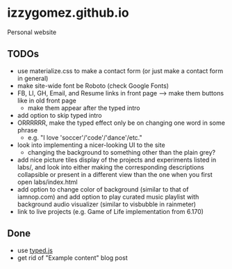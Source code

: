 # izzygomez.github.io
Personal website

## TODOs
* use materialize.css to make a contact form (or just make a contact form in general)
* make site-wide font be Roboto (check Google Fonts)
* FB, LI, GH, Email, and Resume links in front page --> make them buttons like in old front page
	- make them appear after the typed intro
* add option to skip typed intro
* ORRRRRR, make the typed effect only be on changing one word in some phrase
	- e.g. "I love 'soccer'/'code'/'dance'/etc."
* look into implementing a nicer-looking UI to the site
	- changing the background to something other than the plain grey?
* add nice picture tiles display of the projects and experiments listed in labs/, and look into either making the corresponding descriptions collapsible or present in a different view than the one when you first open labs/index.html
* add option to change color of background (similar to that of iamnop.com) and add option to play curated music playlist with background audio visualizer (similar to visbubble in rainmeter)
* link to live projects (e.g. Game of Life implementation from 6.170)

## Done
* use [typed.js](https://github.com/mattboldt/typed.js/)
* get rid of "Example content" blog post
